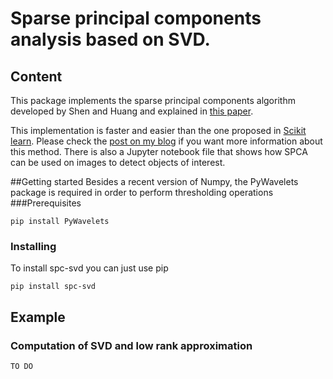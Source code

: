 # Sparse principal components analysis based on SVD.
## Content
This package implements the sparse principal components algorithm developed by Shen and Huang and explained in [this paper]( http://www.sciencedirect.com/science/article/pii/S0047259X07000887).

This implementation is faster and easier than the one proposed in [Scikit learn](http://scikit-learn.org/stable/modules/generated/sklearn.decomposition.SparsePCA.html#sklearn.decomposition.SparsePCA). Please check the [post on my blog](https://smartparrot.wordpress.com/2017/09/30/spca/) if you want more information about this method. There is also a Jupyter notebook file that shows how SPCA can be used on images to detect objects of interest.

##Getting started
Besides a recent version of Numpy, the PyWavelets package is required in order to perform thresholding operations
###Prerequisites
```
pip install PyWavelets
```

### Installing

To install spc-svd you can just use pip

```
pip install spc-svd
```
## Example


### Computation of SVD and low rank approximation


```
TO DO
```
